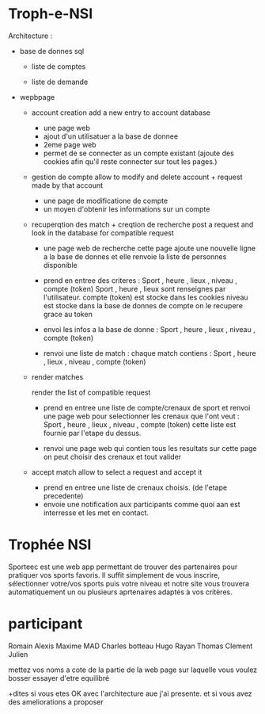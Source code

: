 # Troph-e-NSI



Architecture : 

- base de donnes sql

    - liste de comptes

    - liste de demande

- wepbpage

    - account creation
        add a new entry to account database
        - une page web
        - ajout d'un utilisatuer a la base de donnee
        - 2eme page web
        - permet de se connecter as un compte existant (ajoute des cookies afin qu'il reste connecter sur tout les pages.)

    - gestion de compte
        allow to modify and delete account + request made by that account
        - une page de modificatione de compte
        - un moyen d'obtenir les informations sur un compte


    - recuperqtion des match + creqtion de recherche
        post a request and look in the database for compatible request
        - une page web de recherche
        cette page ajoute une nouvelle ligne a la base de donnes
        et elle renvoie la liste de personnes disponible

        - prend en entree des criteres : Sport , heure , lieux , niveau , compte (token)
        Sport , heure , lieux sont renseignes par l'utilisateur.
        compte (token) est stocke dans les cookies
        niveau est stocke dans la base de donnes de compte on le recupere grace au token

        - envoi les infos a la base de donne : Sport , heure , lieux , niveau , compte (token)

        - renvoi une liste de match : chaque match contiens : Sport , heure , lieux , niveau , compte (token)
    - render matches

        render the list of compatible request

        - prend en entree une liste de compte/crenaux de sport et renvoi une page web pour selectionner les crenaux que l'ont veut : Sport , heure , lieux , niveau , compte (token)
        cette liste est fournie par l'etape du dessus.

        - renvoi une page web qui contien tous les resultats
        sur cette page on peut choisir des crenaux et tout valider

    - accept match
        allow to select a request and accept it
        - prend en entree une liste de crenaux choisis. (de l'etape precedente)
        - envoie une notification aux participants comme quoi aan est interresse et les met en contact.


# Trophée NSI

Sporteec est une web app permettant de trouver des partenaires pour pratiquer vos sports favoris. Il suffit simplement de vous inscrire, sélectionner votre/vos sports puis votre niveau et notre site vous trouvera automatiquement un ou plusieurs aprtenaires adaptés à vos critères. 


# participant

Romain
Alexis
Maxime
MAD
Charles botteau
Hugo
Rayan
Thomas
Clement
Julien

mettez vos noms a cote de la partie de la web page sur laquelle vous voulez bosser essayer d'etre equilibré

+dites si vous etes OK avec l'architecture aue j'ai presente.
 et si vous avez des ameliorations a proposer



